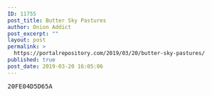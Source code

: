 ```yaml
---
ID: 11755
post_title: Butter Sky Pastures
author: Onion Addict
post_excerpt: ""
layout: post
permalink: >
  https://portalrepository.com/2019/03/20/butter-sky-pastures/
published: true
post_date: 2019-03-20 16:05:06
---
```

<pre>20FE04D5D65A</pre>
